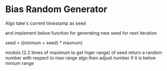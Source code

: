 # Bias Random Generator
Algo take's current timestamp as seed

and implement below function for generating new seed for next iteration

seed = ((minnum + seed) * maxnum)

moduls (2.2 times of maximum to get higer range) of seed return a random number with respect to max range
algo then adjust number if it is below minium range



